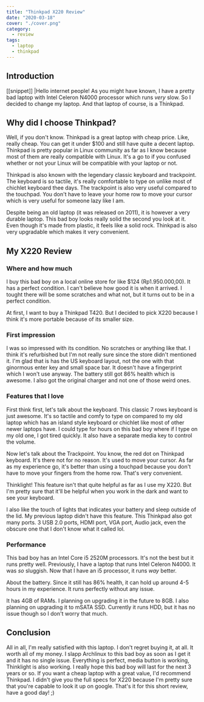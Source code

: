 ```yaml
---
title: "Thinkpad X220 Review"
date: "2020-03-18"
cover: "./cover.png"
category:
  - review
tags:
  - laptop
  - thinkpad
---
```


## Introduction

[[snippet]]
|Hello internet people! As you might have known, I have a pretty bad laptop with Intel Celeron N4000 processor which runs _very_ slow. So I decided to change my laptop. And that laptop of course, is a Thinkpad.

## Why did I choose Thinkpad?

Well, if you don't know. Thinkpad is a great laptop with cheap price. Like, really cheap. You can get it under \$100 and still have quite a decent laptop. Thinkpad is pretty popular in Linux community as far as I know because most of them are really compatible with Linux. It's a go to if you confused whether or not your Linux will be compatible with your laptop or not.

Thinkpad is also known with the legendary classic keyboard and trackpoint. The keyboard is so tactile, it's really comfortable to type on unlike most of chichlet keyboard thee days. The trackpoint is also very useful compared to the touchpad. You don't have to leave your home row to move your cursor which is very useful for someone lazy like I am.

Despite being an old laptop (it was released on 2011), it is however a very durable laptop. This bad boy looks really solid the second you look at it. Even though it's made from plastic, it feels like a solid rock. Thinkpad is also very upgradable which makes it very convenient.

## My X220 Review

### Where and how much

I buy this bad boy on a local online store for like \$124 (Rp1.950.000,00). It has a perfect condition. I can't believe how good it is when it arrived. I tought there will be some scratches and what not, but it turns out to be in a perfect condition.

At first, I want to buy a Thinkpad T420. But I decided to pick X220 because I think it's more portable because of its smaller size.

### First impression

I was so impressed with its condition. No scratches or anything like that. I think it's refurbished but I'm not really sure since the store didn't mentioned it. I'm glad that is has the US keyboard layout, not the one with that ginormous enter key and small space bar. It doesn't have a fingerprint which I won't use anyway. The battery still got 86% health which is awesome. I also got the original charger and not one of those weird ones.

### Features that I love

First think first, let's talk about the keyboard. This classic 7 rows keyboard is just awesome. It's so tactile and comfy to type on compared to my old laptop which has an island style keyboard or chichlet like most of other newer laptops have. I could type for hours on this bad boy where if I type on my old one, I got tired quickly. It also have a separate media key to control the volume.

Now let's talk about the Trackpoint. You know, the red dot on Thinkpad keyboard. It's there not for no reason. It's used to move your cursor. As far as my experience go, it's better than using a touchpad because you don't have to move your fingers from the home row. That's very convenient.

Thinklight! This feature isn't that quite helpful as far as I use my X220. But I'm pretty sure that it'll be helpful when you work in the dark and want to see your keyboard.

I also like the touch of lights that indicates your battery and sleep outside of the lid. My previous laptop didn't have this feature. This Thinkpad also got many ports. 3 USB 2.0 ports, HDMI port, VGA port, Audio jack, even the obscure one that I don't know what it called lol.

### Performance

This bad boy has an Intel Core i5 2520M processors. It's not the best but it runs pretty well. Previously, I have a laptop that runs Intel Celeron N4000. It was _so_ sluggish. Now that I have an i5 processor, it runs _way_ better.

About the battery. Since it still has 86% health, it can hold up around 4-5 hours in my experience. It runs perfectly without any issue.

It has 4GB of RAMs. I planning on upgrading it in the future to 8GB. I also planning on upgrading it to mSATA SSD. Currently it runs HDD, but it has no issue though so I don't worry that much.

## Conclusion

All in all, I'm really satisfied with this laptop. I don't regret buying it, at all. It worth all of my money. I slapp Archlinux to this bad boy as soon as I get it and it has no single issue. Everything is perfect, media button is working, Thinklight is also working. I really hope this bad boy will last for the next 3 years or so. If you want a cheap laptop with a great value, I'd recommend Thinkpad. I didn't give you the full specs for X220 because I'm pretty sure that you're capable to look it up on google. That's it for this short review, have a good day! ;)
